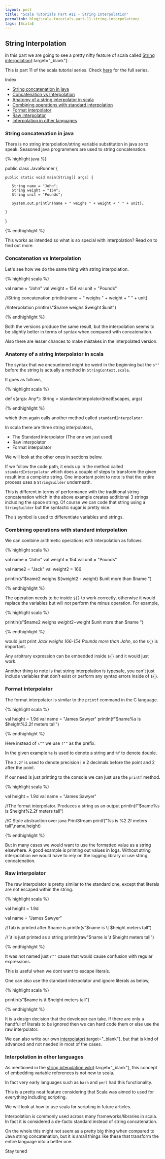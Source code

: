 ```yaml
---
layout: post
title: "Scala Tutorials Part #11 - String Interpolation"
permalink: blog/scala-tutorials-part-11-string-interpolation/
tags: [Scala]
---
```


String Interpolation
--------------------

In this part we are going to see a pretty nifty feature of scala called 
[String interpolation](https://en.wikipedia.org/wiki/String_interpolation){:target="_blank"}.

This is part 11 of the scala tutorial series. Check [here](/blog/scala-articles-index/) for the full series.


<i class="fa fa-list-ul fa-lg space-right"></i> Index

- [String concatenation in java](#Intro)
- [Concatenation vs Interpolation](#Comparison)
- [Anatomy of a string interpolator in scala](#Anatomy)
- [Combining operations with standard interpolation](#OpCombine)
- [Format interpolator](#Format)
- [Raw interpolator](#Raw)
- [Interpolation in other languages](#OtherLang)

<h3><b><a name = "Intro" class="inter-header">String concatenation in java</a></b></h3>

There is no string interpolation/string variable substitution in java so to speak. Seasoned java programmers are used to string concatenation.

{% highlight java %}

public class JavaRunner {

    public static void main(String[] args) {

       String name = "John";
       String weight = "154";
       String unit = "Pounds";

       System.out.println(name + " weighs " + weight + " " + unit);

    }
}

{% endhighlight %}

This works as intended so what is so special with interpolation? Read on to find out more.

<h3><b><a name = "Comparison" class="inter-header">Concatenation vs Interpolation</a></b></h3>

Let's see how we do the same thing with string interpolation.


{% highlight scala %}

  val name = "John"
  val weight = 154
  val unit = "Pounds"

  //String concatenation
  println(name + " weighs " + weight + " " + unit)

  //Interpolation
  println(s"$name weighs $weight $unit")

{% endhighlight %}

Both the versions produce the same result, but the interpolation seems to be slightly better in terms of syntax when compared with concatenation. 

Also there are lesser chances to make mistakes in the interpolated version.

<h3><b><a name = "Anatomy" class="inter-header">Anatomy of a string interpolator in scala</a></b></h3>

The syntax that we encountered might be weird in the beginning but the `s""` before the string is actually a method in `StringContext.scala`.

It goes as follows,

{% highlight scala %}

def s(args: Any*): String = standardInterpolator(treatEscapes, args)

{% endhighlight %}

which then again calls another method called `standardInterpolator`. 

In scala there are three string interpolators,

- The Standard interpolator (The one we just used)
- Raw interpolator
- Format interpolator

We will look at the other ones in sections below.

If we follow the code path, it ends up in the method called `standardInterpolator` 
which does a couple of steps to transform the given result into a complete string. 
One important point to note is that the entire process uses a `StringBuilder` underneath. 

This is different in terms of performance with the traditional string concatenation which in the above example 
creates additional 3 strings including the space string. Of course we can code that string using a `StringBuilder` but the syntactic sugar is pretty nice.

The `$` symbol is used to differentiate variables and strings.

<h3><b><a name = "OpCombine" class="inter-header">Combining operations with standard interpolation</a></b></h3>

We can combine arithmetic operations with interpolation as follows.

{% highlight scala %}

  val name = "John"
  val weight = 154
  val unit = "Pounds"

  val name2 = "Jack"
  val weight2 = 166


  println(s"$name2 weighs ${weight2 - weight} $unit more than $name ")

{% endhighlight %}

The operation needs to be inside `${}` to work correctly, otherwise it would replace the variables but will not perform the minus operation. For example,

{% highlight scala %}

println(s"$name2 weighs $weight2-$weight $unit more than $name ")

{% endhighlight %}

would just print <cite>Jack weighs 166-154 Pounds more than John</cite>, so the `${}` is important.

Any arbitrary expression can be embedded inside `${}` and it would just work.

Another thing to note is that string interpolation is typesafe, 
you can't just include variables that don't exist or perform any syntax errors inside of `${}`.

<h3><b><a name = "Format" class="inter-header">Format interpolator</a></b></h3>

The format interpolator is similar to the `printf` command in the C language. 

{% highlight scala %}

  val height = 1.9d
  val name = "James Sawyer"
  println(f"$name%s is $height%2.2f meters tall")

{% endhighlight %}

Here instead of `s""` we use `f""` as the prefix. 

In the given example `%s` is used to denote a string and `%f` to denote double.

The `2.2f` is used to denote precision i.e 2 decimals before the point and 2 after the point. 

If our need is just printing to the console we can just use the `printf` method.

{% highlight scala %}

  val height = 1.9d
  val name = "James Sawyer"

  //The format interpolator. Produces a string as an output
  println(f"$name%s is $height%2.2f meters tall")

  //C Style abstraction over java PrintStream
  printf("%s is %2.2f meters tall",name,height)

{% endhighlight %}

But in many cases we would want to use the formatted value as a string elsewhere. 
A good example is printing out values in logs. Without string interpolation we would have to rely on the logging library or use string concatenation.

<h3><b><a name = "Raw" class="inter-header">Raw interpolator</a></b></h3>

The raw interpolator is pretty similar to the standard one, except that literals are not escaped within the string.

{% highlight scala %}

  val height = 1.9d

  val name = "James Sawyer"

  //Tab is printed after $name is
  println(s"$name is \t $height meters tall")

  // \t is just printed as a string
  println(raw"$name is \t $height meters tall")


{% endhighlight %}

It was not named just `r""` cause that would cause confusion with regular expressions.

This is useful when we dont want to escape literals. 

One can also use the standard interpolator and ignore literals as below,

{% highlight scala %}

println(s"$name is \\t $height meters tall")

{% endhighlight %}

It is a design decision that the developer can take. 
If there are only a handful of literals to be ignored then we can hard code them or else use the raw interpolator.
 
We can also write our own [interpolator](http://docs.scala-lang.org/overviews/core/string-interpolation.html#advanced-usage){:target="_blank"}, but
that is kind of advanced and not needed in most of the cases.

<h3><b><a name = "OtherLang" class="inter-header">Interpolation in other languages</a></b></h3>

As mentioned in the [string intepolation wiki](https://en.wikipedia.org/wiki/String_interpolation){:target="_blank"}, 
this concept of embedding variable references is not new to scala.

In fact very early languages such as `bash` and `perl` had this functionality. 

This is a pretty neat feature considering that Scala was aimed to used for everything including scripting.

We will look at how to use scala for scripting in future articles.

Interpolation is commonly used across many frameworks/libraries in scala. In fact it is considered a de-facto standard instead of string concatenation.

On the whole this might not seem as a pretty big thing when compared to Java string concatenation, 
but it is small things like these that transform the entire language into a better one.

Stay tuned <i class="fa fa-smile-o fa-lg"></i>







